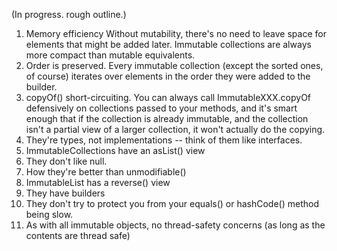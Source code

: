 (In progress. rough outline.)

  1. Memory efficiency
Without mutability, there's no need to leave space for elements that might be added later.  Immutable collections are always more compact than mutable equivalents.
  1. Order is preserved.  Every immutable collection (except the sorted ones, of course) iterates over elements in the order they were added to the builder.
  1. copyOf() short-circuiting.  You can always call ImmutableXXX.copyOf defensively on collections passed to your methods, and it's smart enough that if the collection is already immutable, and the collection isn't a partial view of a larger collection, it won't actually do the copying.
  1. They're types, not implementations -- think of them like interfaces.
  1. ImmutableCollections have an asList() view
  1. They don't like null.
  1. How they're better than unmodifiable()
  1. ImmutableList has a reverse() view
  1. They have builders
  1. They don't try to protect you from your equals() or hashCode() method being slow.
  1. As with all immutable objects, no thread-safety concerns (as long as the contents are thread safe)
